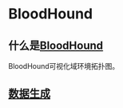 # BloodHound

## 什么是[BloodHound](https://github.com/BloodHoundAD/BloodHound)
BloodHound可视化域环境拓扑图。

## [数据生成](https://github.com/BloodHoundAD/BloodHound/tree/master/Collectors)